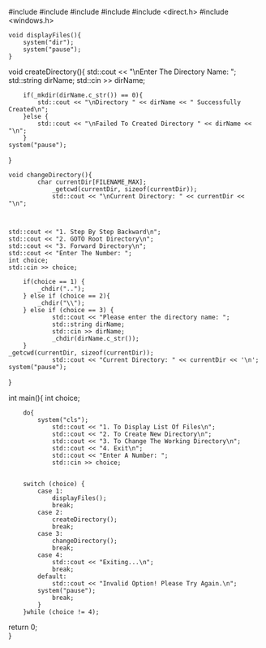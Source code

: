 #include <string>
#include <iostream>
#include <cstdio> 
#include <cstdlib> 
#include <direct.h>
#include <windows.h>

    void displayFiles(){
        system("dir");   
        system("pause"); 
    }


void createDirectory(){
            std::cout << "\nEnter The Directory Name: ";
            std::string dirName;
            std::cin >> dirName;

        if(_mkdir(dirName.c_str()) == 0){
            std::cout << "\nDirectory " << dirName << " Successfully Created\n";
        }else {
            std::cout << "\nFailed To Created Directory " << dirName << "\n";
        }
    system("pause");
}


    void changeDirectory(){
            char currentDir[FILENAME_MAX];
                _getcwd(currentDir, sizeof(currentDir));
                std::cout << "\nCurrent Directory: " << currentDir << "\n";



    std::cout << "1. Step By Step Backward\n";
    std::cout << "2. GOTO Root Directory\n";
    std::cout << "3. Forward Directory\n";
    std::cout << "Enter The Number: ";
    int choice;
    std::cin >> choice;

        if(choice == 1) {
            _chdir("..");
        } else if (choice == 2){
            _chdir("\\");
        } else if (choice == 3) {
                std::cout << "Please enter the directory name: ";
                std::string dirName;
                std::cin >> dirName;
                _chdir(dirName.c_str());
        }
    _getcwd(currentDir, sizeof(currentDir));
                std::cout << "Current Directory: " << currentDir << '\n';
    system("pause");
}



int main(){
    int choice;

        do{
            system("cls");
                std::cout << "1. To Display List Of Files\n";
                std::cout << "2. To Create New Directory\n";
                std::cout << "3. To Change The Working Directory\n";
                std::cout << "4. Exit\n";
                std::cout << "Enter A Number: ";
                std::cin >> choice;


        switch (choice) {
            case 1:
                displayFiles();
                break;
            case 2:
                createDirectory();
                break;
            case 3:
                changeDirectory();
                break;
            case 4:
                std::cout << "Exiting...\n";
                break;
            default:
                std::cout << "Invalid Option! Please Try Again.\n";
            system("pause");
                break;
            }
        }while (choice != 4);
   
 return 0;     
}
